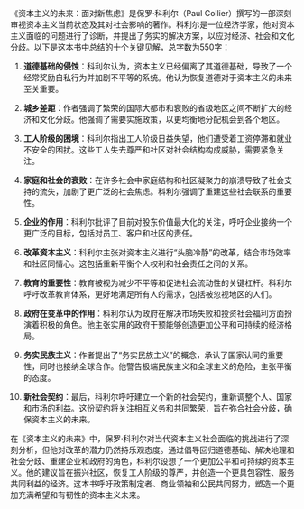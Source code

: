 《资本主义的未来：面对新焦虑》是保罗·科利尔（Paul Collier）撰写的一部深刻审视资本主义当前状态及其对社会影响的著作。科利尔是一位经济学家，他对资本主义面临的问题进行了诊断，并提出了务实的解决方案，以应对经济、社会和文化分歧。以下是这本书中总结的十个关键见解，总字数为550字：

1. **道德基础的侵蚀**：科利尔认为，资本主义已经偏离了其道德基础，导致了一个经常奖励自私行为并加剧不平等的系统。他认为恢复道德对于资本主义的未来至关重要。

2. **城乡差距**：作者强调了繁荣的国际大都市和衰败的省级地区之间不断扩大的经济和文化分歧。他强调了需要实施政策，以更均衡地分配机会到各个地区。

3. **工人阶级的困境**：科利尔指出工人阶级日益失望，他们遭受着工资停滞和就业不安全的困扰。这些工人失去尊严和社区对社会结构构成威胁，需要紧急关注。

4. **家庭和社会的衰败**：在许多社会中家庭结构和社区凝聚力的崩溃导致了社会支持的流失，加剧了更广泛的社会焦虑。科利尔强调了重建这些社会联系的重要性。

5. **企业的作用**：科利尔批评了目前对股东价值最大化的关注，呼吁企业接纳一个更广泛的目标，包括对员工、客户和社区的责任。

6. **改革资本主义**：科利尔主张对资本主义进行“头脑冷静”的改革，结合市场效率和社区同情心。这包括重新平衡个人权利和社会责任之间的关系。

7. **教育的重要性**：教育被视为减少不平等和促进社会流动性的关键杠杆。科利尔呼吁改革教育体系，更好地满足所有人的需求，包括被忽视地区的人们。

8. **政府在变革中的作用**：科利尔认为政府在解决市场失败和投资社会福利方面扮演着积极的角色。他主张实用的政府干预能够创造更加公平和可持续的经济格局。

9. **务实民族主义**：作者提出了“务实民族主义”的概念，承认了国家认同的重要性，同时也接纳全球合作。他警告极端民族主义和全球主义的危险，主张平衡的态度。

10. **新社会契约**：最后，科利尔呼吁建立一个新的社会契约，重新调整个人、国家和市场的利益。这份契约将关注相互义务和共同繁荣，旨在弥合社会分歧，确保资本主义的未来。

在《资本主义的未来》中，保罗·科利尔对当代资本主义社会面临的挑战进行了深刻分析，但他对改革的潜力仍然持乐观态度。通过倡导回归道德基础、解决地理和社会分歧、重建企业和政府的角色，科利尔设想了一个更加公平和可持续的资本主义。他的建议旨在振兴社区，恢复工人阶级的尊严，并创造一个更具包容性、服务共同利益的经济。这本书呼吁政策制定者、商业领袖和公民共同努力，塑造一个更加充满希望和有韧性的资本主义未来。
